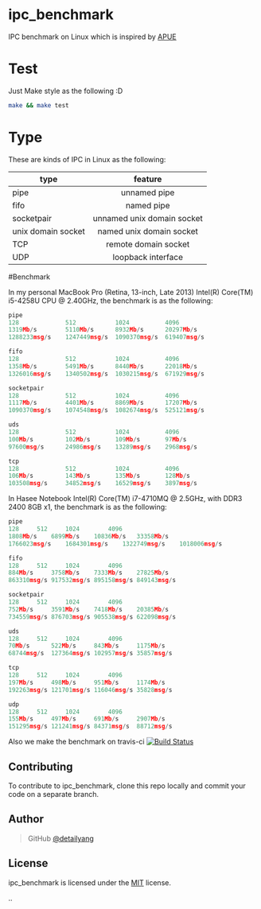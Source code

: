 # ipc_benchmark
IPC benchmark on Linux which is inspired by [APUE](http://www.apuebook.com/)

# Test

Just Make style as the following :D

```bash
make && make test
```

# Type

These are kinds of IPC in Linux as the following:

type|feature
| ------------- |:-------------:
pipe|unnamed pipe
fifo|named pipe
socketpair | unnamed unix domain socket
unix domain socket | named unix domain socket
TCP | remote domain socket
UDP | loopback interface

#Benchmark

In my personal MacBook Pro (Retina, 13-inch, Late 2013) Intel(R) Core(TM) i5-4258U CPU @ 2.40GHz, the benchmark is as the following:

```c
pipe
128             512           1024          4096
1319Mb/s        5110Mb/s      8932Mb/s      20297Mb/s
1288233msg/s    1247449msg/s  1090370msg/s  619407msg/s

fifo
128             512           1024          4096
1358Mb/s        5491Mb/s      8440Mb/s      22018Mb/s
1326016msg/s    1340502msg/s  1030215msg/s  671929msg/s

socketpair
128             512           1024          4096
1117Mb/s        4401Mb/s      8869Mb/s      17207Mb/s
1090370msg/s    1074548msg/s  1082674msg/s  525121msg/s

uds
128             512           1024          4096
100Mb/s         102Mb/s       109Mb/s       97Mb/s
97600msg/s      24986msg/s    13289msg/s    2968msg/s

tcp
128             512           1024          4096
106Mb/s         143Mb/s       135Mb/s       128Mb/s
103508msg/s     34852msg/s    16529msg/s    3897msg/s
```

In Hasee Notebook Intel(R) Core(TM) i7-4710MQ @ 2.5GHz, with DDR3 2400 8GB x1, the benchmark is as the following:

```c
pipe
128		512		1024		4096
1808Mb/s	6899Mb/s	10836Mb/s	33358Mb/s
1766023msg/s	1684301msg/s	1322749msg/s	1018006msg/s

fifo
128		512		1024		4096
884Mb/s		3758Mb/s	7333Mb/s	27825Mb/s
863310msg/s	917532msg/s	895158msg/s	849143msg/s

socketpair
128		512		1024		4096
752Mb/s		3591Mb/s	7418Mb/s	20385Mb/s
734559msg/s	876703msg/s	905538msg/s	622098msg/s

uds
128		512		1024		4096
70Mb/s		522Mb/s		843Mb/s		1175Mb/s
68744msg/s	127364msg/s	102957msg/s	35857msg/s

tcp
128		512		1024		4096
197Mb/s		498Mb/s		951Mb/s		1174Mb/s
192263msg/s	121701msg/s	116046msg/s	35828msg/s

udp
128		512		1024		4096
155Mb/s		497Mb/s		691Mb/s		2907Mb/s
151295msg/s	121241msg/s	84371msg/s	88712msg/s
```

Also we make the benchmark on travis-ci [![Build Status](https://travis-ci.org/detailyang/ipc_benchmark.svg?branch=master)](https://travis-ci.org/detailyang/ipc_benchmark)


Contributing
------------

To contribute to ipc_benchmark, clone this repo locally and commit your code on a separate branch. 


Author
------

> GitHub [@detailyang](https://github.com/detailyang)     


License
-------

ipc_benchmark is licensed under the [MIT](https://github.com/detailyang/ipc_benchmark/blob/master/LICENSE) license.  

..
